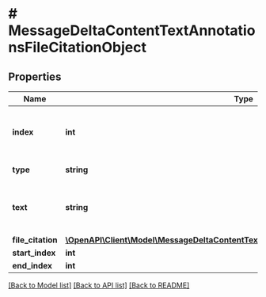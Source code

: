 # # MessageDeltaContentTextAnnotationsFileCitationObject

## Properties

Name | Type | Description | Notes
------------ | ------------- | ------------- | -------------
**index** | **int** | The index of the annotation in the text content part. |
**type** | **string** | Always &#x60;file_citation&#x60;. |
**text** | **string** | The text in the message content that needs to be replaced. | [optional]
**file_citation** | [**\OpenAPI\Client\Model\MessageDeltaContentTextAnnotationsFileCitationObjectFileCitation**](MessageDeltaContentTextAnnotationsFileCitationObjectFileCitation.md) |  | [optional]
**start_index** | **int** |  | [optional]
**end_index** | **int** |  | [optional]

[[Back to Model list]](../../README.md#models) [[Back to API list]](../../README.md#endpoints) [[Back to README]](../../README.md)
